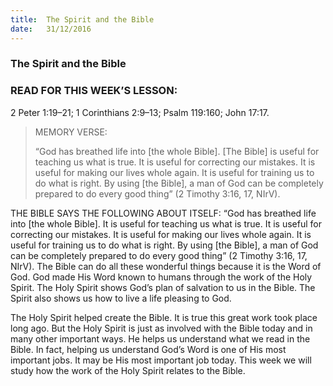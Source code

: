 ```yaml
---
title:  The Spirit and the Bible
date:   31/12/2016
---
```


### The Spirit and the Bible

### READ FOR THIS WEEK’S LESSON:
2 Peter 1:19–21; 1 Corinthians 2:9–13; Psalm 119:160; John 17:17.

> <p>MEMORY VERSE:</p>
> “God has breathed life into [the whole Bible]. [The Bible] is useful for teaching us what is true. It is useful for correcting our mistakes. It is useful for making our lives whole again. It is useful for training us to do what is right. By using [the Bible], a man of God can be completely prepared to do every good thing” (2 Timothy 3:16, 17, NIrV).

THE BIBLE SAYS THE FOLLOWING ABOUT ITSELF: “God has breathed life into [the whole Bible]. It is useful for teaching us what is true. It is useful for correcting our mistakes. It is useful for making our lives whole again. It is useful for training us to do what is right. By using [the Bible], a man of God can be completely prepared to do every good thing” (2 Timothy 3:16, 17, NIrV). The Bible can do all these wonderful things because it is the Word of God. God made His Word known to humans through the work of the Holy Spirit. The Holy Spirit shows God’s plan of salvation to us in the Bible. The Spirit also shows us how to live a life pleasing to God. 

The Holy Spirit helped create the Bible. It is true this great work took place long ago. But the Holy Spirit is just as involved with the Bible today and in many other important ways. He helps us understand what we read in the Bible. In fact, helping us understand God’s Word is one of His most important jobs. It may be His most important job today. This week we will study how the work of the Holy Spirit relates to the Bible. 